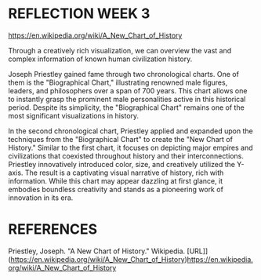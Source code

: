 # REFLECTION WEEK 3

https://en.wikipedia.org/wiki/A_New_Chart_of_History

Through a creatively rich visualization, we can overview the vast and complex information of known human civilization history.

Joseph Priestley gained fame through two chronological charts. One of them is the "Biographical Chart," illustrating renowned male figures, leaders, and philosophers over a span of 700 years. This chart allows one to instantly grasp the prominent male personalities active in this historical period. Despite its simplicity, the "Biographical Chart" remains one of the most significant visualizations in history.

In the second chronological chart, Priestley applied and expanded upon the techniques from the "Biographical Chart" to create the "New Chart of History." Similar to the first chart, it focuses on depicting major empires and civilizations that coexisted throughout history and their interconnections. Priestley innovatively introduced color, size, and creatively utilized the Y-axis. The result is a captivating visual narrative of history, rich with information. While this chart may appear dazzling at first glance, it embodies boundless creativity and stands as a pioneering work of innovation in its era.

# REFERENCES
Priestley, Joseph. "A New Chart of History." Wikipedia. [URL]](https://en.wikipedia.org/wiki/A_New_Chart_of_History)https://en.wikipedia.org/wiki/A_New_Chart_of_History

